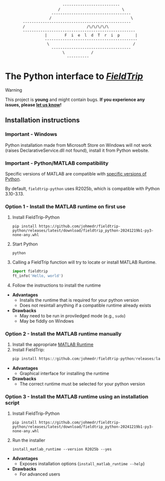 ```
                          --------------------------
                        /                            \
                     ------------------------------------
                    /                                    \
        -------------------------------------------------
        /                            /\/\/\/\/\ 
        ---------------------------------------------------
                  |        F  i  e  l  d  T  r  i  p       |
                  ------------------------------------------
                   \                                      /
                     ------------------------------------
                          \            /
                            ----------
```

# The Python interface to _[FieldTrip](https://www.fieldtriptoolbox.org)_
<!-- ![PyPI - Python Version](https://img.shields.io/pypi/pyversions/fieldtrip-python)
![PyPI - License](https://img.shields.io/pypi/l/fieldtrip-python)
![PyPI - Version](https://img.shields.io/pypi/v/fieldtrip-python)
![GitHub Actions Workflow Status](https://img.shields.io/github/actions/workflow/status/fieldtrip/fieldtrip-python/.github%2Fworkflows%2Frun_unit_tests.yml) -->

> [!WARNING]
> This project is **young** and might contain bugs.
> **If you experience any issues, please [let us know](https://github.com/fieldtrip/fieldtrip-python/issues)!**

## Installation instructions

### Important - Windows

Python installation made from Microsoft Store on Windows will not work
(raises DeclarativeService.dll not found), install it from Python website.

### Important - Python/MATLAB compatibility

Specific versions of MATLAB are compatible with
[specific versions of Python](https://uk.mathworks.com/support/requirements/python-compatibility.html).

By default, `fieldtrip-python` uses R2025b, which is compatible with Python 3.10-3.13. 

### Option 1 - Install the MATLAB runtime on first use

1. Install FieldTrip-Python
   ```shell
   pip install https://github.com/johmedr/fieldtrip-python/releases/latest/download/fieldtrip_python-20241219b1-py3-none-any.whl
   ```
2. Start Python 
   ```shell
   python
   ```
3. Calling a FieldTrip function will try to locate or install MATLAB Runtime. 
   ```python 
   import fieldtrip
   ft_info('Hello, world')
   ``` 
4. Follow the instructions to install the runtime

- **Advantages**
  - Installs the runtime that is required for your python version
  - Does not resintall anything if a compatible runtime already exists
- **Drawbacks**
  - May need to be run in proviledged mode (e.g., `sudo`)
  - May be fiddly on Windows

### Option 2 - Install the MATLAB runtime manually

1. Install the appropriate [MATLAB Runtime](https://uk.mathworks.com/products/compiler/matlab-runtime.html)
2. Install FieldTrip:
   ```python
   pip install https://github.com/johmedr/fieldtrip-python/releases/latest/download/fieldtrip_python-20241219b1-py3-none-any.whl
   ```

- **Advantages**
  - Graphical interface for installing the runtime
- **Drawbacks**
  - The correct runtime must be selected for your python version

### Option 3 - Install the MATLAB runtime using an installation script

1. Install FieldTrip-Python
   ```shell
   pip install https://github.com/johmedr/fieldtrip-python/releases/latest/download/fieldtrip_python-20241219b1-py3-none-any.whl
   ```
2. Run the installer
   ```shell
   install_matlab_runtime --version R2025b --yes
   ```

- **Advantages**
  - Exposes installation options (`install_matlab_runtime --help`)
- **Drawbacks**
  - For advanced users

